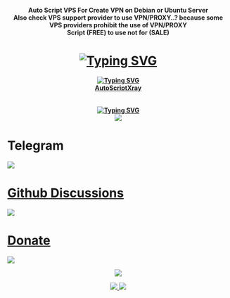 <p align="center">
  <b><!--<a href="https://github.com/givpn/aio">-->Auto Script VPS For Create VPN on Debian or Ubuntu Server</a></b><br>
  <b><!--<a href="https://github.com/givpn/aio">-->Also check VPS support provider to use VPN/PROXY..? because some VPS providers prohibit the use of VPN/PROXY</a></b><br>
  <b><!--<a href="https://github.com/givpn/aio">-->Script (FREE) to use not for (SALE)</a></b><br>

<div>
<h1 align="center"><a href="https://git.io/typing-svg"><img src="https://readme-typing-svg.demolab.com?font=Playfair+Display&weight=600&pause=1000&color=0600F7&center=true&vCenter=true&width=435&lines=Welcome+to+givps+in+github;Not+an+expert+just+a+hobbyist" alt="Typing SVG" /></a></h1>
</div>
<div>
<p align="center">
  <b><a href="https://git.io/typing-svg"><img src="https://readme-typing-svg.demolab.com?font=Playfair+Display&weight=600&pause=1000&color=F70000&center=true&vCenter=true&width=435&lines=Pinned+favorites" alt="Typing SVG" /></a></b><br>
  <!--<b><a href="https://github.com/givps/autoset">autoset</a></b><br>-->
  <b><a href="https://github.com/givps/AutoScriptXray">AutoScriptXray</a></b><br>
  <br><br>
    <b><a href="https://git.io/typing-svg"><img src="https://readme-typing-svg.demolab.com?font=Playfair+Display&weight=600&pause=1000&color=17F704&center=true&vCenter=true&width=435&lines=DON'T+FORGET+TO+BE+HAPPY" alt="Typing SVG" /></a></b><br>
  <img src="https://media.giphy.com/media/xpipBcvgSTptK/giphy.gif">
</p>
  </div>
<!--
<p align="center">
  <b><!--<a href="https://github.com/givpn/aio">--><!--Contact</a></b><br>
<p align="center">
<a href="https://t.me/givpn/"> <img src="https://img.shields.io/badge/Chat-Telegram-blue" style="max-width:200%;">
<a href="https://t.me/givpn_grup/"> <img src="https://img.shields.io/badge/Grup-Telegram-blue" style="max-width:200%;">
-->
<!--<p align="center">-->
<h1>Telegram</h1>
<a href="https://t.me/givpn_grup/"> <img src="https://img.shields.io/badge/telegram-blue" style="max-width:200%;">
<h1>Github Discussions</h1>
<a href="https://github.com/orgs/givps/discussions"> <img src="https://img.shields.io/badge/github-discussions-blue" style="max-width:200%;">
  <h1><!--<a href="https://github.com/givpn/aio">-->Donate</h1>
<!--<p align="center">-->
<!--<a href="https://paypal.me/givpn11"> <img src="https://img.shields.io/badge/Donate-PayPal-yellow" style="max-width:200%;">
<a href="https://raw.githubusercontent.com/givpn/AutoScriptXray/master/image/qris-givpn.jpg"> <img src="https://img.shields.io/badge/Donate-QRIS-red" style="max-width:200%;">
<a href="https://www.blockchain.com/explorer/addresses/btc/3BE1deCJcuykuTHMzmrmNYgN51E24Hix8i"> <img src="https://img.shields.io/badge/Donate-Bitcoin-orange" style="max-width:200%;">-->
<a href="https://www.blockchain.com/explorer/addresses/eth/0xa7431b95bbd425303812b610626a4e784551cdab"> <img src="https://img.shields.io/badge/Donate-allEVM-blue" style="max-width:200%;">

<!--<p align="center">
  <b><!--<a href="https://github.com/givpn/aio"><!--List Donate</a></b><br>-->
<!--<div align="center">-->
 <!-- 
| Name  | Donation Fund  |
| :------------ | -----:|
| Goodi         |  $5 |
| Olly          | $15 |
| Bakulan.ID    | 25k |
| arlin         |  5k |
| VPN-STORE     | 10k |
| dodo          | 30k |
| Pech          | $54 |
-->
</div>
<p align="center">
  <a><img src="https://komarev.com/ghpvc/?username=givps&color=blue" style="max-width:200%;">
<p align="center">
<a href="https://opensource.org/licenses/MIT"> <img src="https://img.shields.io/badge/License-MIT-green.svg" style="max-width:200%;"> <a><img src="https://img.shields.io/badge/Auto_Script_VPS-blue" style="max-width:200%;">
